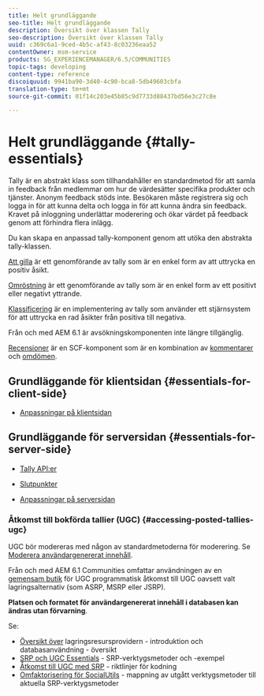 ```yaml
---
title: Helt grundläggande
seo-title: Helt grundläggande
description: Översikt över klassen Tally
seo-description: Översikt över klassen Tally
uuid: c369c6a1-9ced-4b5c-af43-8c03236eaa52
contentOwner: msm-service
products: SG_EXPERIENCEMANAGER/6.5/COMMUNITIES
topic-tags: developing
content-type: reference
discoiquuid: 9941ba90-3d40-4c90-bca8-5db49603cbfa
translation-type: tm+mt
source-git-commit: 01f14c203e45b85c9d7733d88437bd56e3c27c8e

---
```



# Helt grundläggande {#tally-essentials}

Tally är en abstrakt klass som tillhandahåller en standardmetod för att samla in feedback från medlemmar om hur de värdesätter specifika produkter och tjänster. Anonym feedback stöds inte. Besökaren måste registrera sig och logga in för att kunna delta och logga in för att kunna ändra sin feedback. Kravet på inloggning underlättar moderering och ökar värdet på feedback genom att förhindra flera inlägg.

Du kan skapa en anpassad tally-komponent genom att utöka den abstrakta tally-klassen.

[Att gilla](essentials-liking.md) är ett genomförande av tally som är en enkel form av att uttrycka en positiv åsikt.

[Omröstning](essentials-voting.md) är ett genomförande av tally som är en enkel form av ett positivt eller negativt yttrande.

[Klassificering](rating-basics.md) är en implementering av tally som använder ett stjärnsystem för att uttrycka en rad åsikter från positiva till negativa.

Från och med AEM 6.1 är avsökningskomponenten inte längre tillgänglig.

[Recensioner](reviews-basics.md) är en SCF-komponent som är en kombination av [kommentarer](essentials-comments.md) och [omdömen](rating-basics.md).

## Grundläggande för klientsidan {#essentials-for-client-side}

* [Anpassningar på klientsidan](client-customize.md)

## Grundläggande för serversidan {#essentials-for-server-side}

* [Tally API:er](https://helpx.adobe.com/experience-manager/6-5/sites/developing/using/reference-materials/javadoc/com/adobe/cq/social/tally/client/api/package-summary.html)

* [Slutpunkter](https://helpx.adobe.com/experience-manager/6-5/sites/developing/using/reference-materials/javadoc/com/adobe/cq/social/tally/client/endpoints/package-summary.html)

* [Anpassningar på serversidan](server-customize.md)

### Åtkomst till bokförda tallier (UGC) {#accessing-posted-tallies-ugc}

UGC bör modereras med någon av standardmetoderna för moderering.
Se [Moderera användargenererat innehåll](moderate-ugc.md).

Från och med AEM 6.1 Communities omfattar användningen av en [gemensam butik](working-with-srp.md) för UGC programmatisk åtkomst till UGC oavsett valt lagringsalternativ (som ASRP, MSRP eller JSRP).

**Platsen och formatet för användargenererat innehåll i databasen kan ändras utan förvarning**.

Se:

* [Översikt över](srp.md) lagringsresursprovidern - introduktion och databasanvändning - översikt
* [SRP och UGC Essentials](srp-and-ugc.md) - SRP-verktygsmetoder och -exempel
* [Åtkomst till UGC med SRP](accessing-ugc-with-srp.md) - riktlinjer för kodning
* [Omfaktorisering för SocialUtils](socialutils.md) - mappning av utgått verktygsmetoder till aktuella SRP-verktygsmetoder

